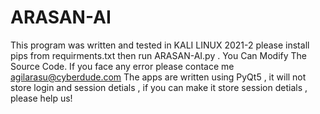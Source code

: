 # ARASAN-AI
This program was written and tested in KALI LINUX 2021-2
please install pips from requirments.txt
then run ARASAN-AI.py .
You Can Modify The Source Code.
If you face any error please contace me agilarasu@cyberdude.com
The apps are written using PyQt5 , it will not store login and session detials , if you can make it store session detials , please help us!
